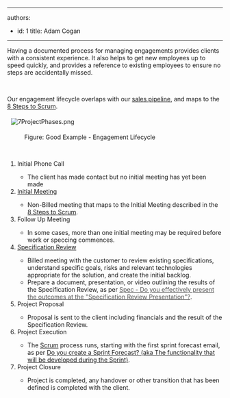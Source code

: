 

---
authors:
  - id: 1
    title: Adam Cogan
---




<span class='intro'> Having a documented process for managing engagements provides clients with a consistent experience. It also helps to get new employees up to speed quickly, and provides a reference to existing employees to ensure no steps are accidentally missed. </span>

<p>​</p><p>Our engagement lifecycle overlaps with our 
   <a href="/Management/RulesToSuccessfulSalesAndAccountManagement/Pages/The-6-stages-in-the-Sales-Pipeline.aspx">sales pipeline</a>, and maps to the 
   <a href="/Management/RulesToBetterScrumUsingTFS/Pages/8Steps.aspx">8 Steps to Scrum</a>.</p><p>&#160;<img alt="7ProjectPhases.png" src="/Management/RulesToSuccessfulProjects/PublishingImages/7ProjectPhases.png" style="margin&#58;5px;" /></p><dd class="ssw15-rteElement-FigureGood">Figure&#58; Good Example - Engagement Lifecycle</dd><p class="ssw15-rteElement-FigureGood"> 
   <strong><font color="#555555"></font></strong>&#160;</p><ol><li>Initial&#160;Phone Call</li><ul><li>The client has made contact but no initial meeting has yet been made</li></ul><li> 
      <a href="/Management/RulesToSuccessfulSalesAndAccountManagement/Pages/Meetings-Prepare-for-the-Initial-Meeting-.aspx">Initial Meeting</a></li><ul><li>Non-Billed meeting that maps to the Initial Meeting described in the <a href="/Management/RulesToBetterScrumUsingTFS/Pages/8Steps.aspx">8 Steps to Scrum</a>.</li></ul><li>Follow Up Meeting</li><ul><li>In some cases, more than one initial meeting may be required before work or speccing commences.</li></ul><li><a href="/Management/RulestoBetterSpecificationReviews/Pages/Default.aspx">Specification Review</a></li><ul><li>Billed meeting with the customer to review existing specifications, understand specific goals, risks and&#160;relevant technologies appropriate for the solution, and create the initial backlog.</li><li>Prepare a document, presentation, or video outlining the results of the Specification Review,&#160;as per&#160;<a class="accordionHeader" href="/Management/RulestoBetterSpecificationReviews/Pages/SpecificationReviewPresentation.aspx"><font color="#555555">Spec - Do you effectively present the outcomes at the &quot;Specification Review Presentation&quot;?</font></a>.</li></ul><li>Project Proposal</li><ul><li>Proposal is sent to the client including financials and the result of the Specification Review.</li></ul><li>Project Execution</li><ul><li>The <a href="/Management/RulesToBetterScrumUsingTFS/Pages/8Steps.aspx">Scrum</a> process runs, starting with the first sprint forecast email, as per <a href="/Management/RulesToBetterScrumUsingTFS/Pages/Do-you-create-a-Sprint-Forecast-email.aspx">Do you create a Sprint Forecast? (aka The functionality that will be developed during the Sprint)</a>.</li></ul><li>Project Closure</li><ul><li>Project is completed, any handover or other transition&#160;that has been defined&#160;is completed with the client.</li></ul></ol>


